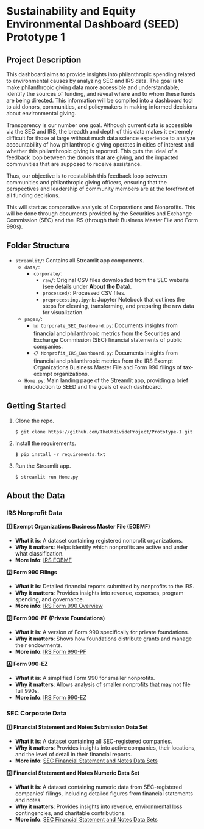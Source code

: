 # Sustainability and Equity Environmental Dashboard (SEED) Prototype 1

## Project Description
This dashboard aims to provide insights into philanthropic spending related to environmental causes by analyzing SEC and IRS data. The goal is to make philanthropic giving data more accessible and understandable, identify the sources of funding, and reveal where and to whom these funds are being directed. This information will be compiled into a dashboard tool to aid donors, communities, and policymakers in making informed decisions about environmental giving.

Transparency is our number one goal. Although current data is accessible via the SEC and IRS, the breadth and depth of this data makes it extremely difficult for those at large without much data science experience to analyze accountability of how philanthropic giving operates in cities of interest and whether this philanthropic giving is reported. This guts the ideal of a feedback loop between the donors that are giving, and the impacted communities that are supposed to receive assistance.

Thus, our objective is to reestablish this feedback loop between communities and philanthropic giving officers, ensuring that the perspectives and leadership of community members are at the forefront of all funding decisions.

This will start as comparative analysis of Corporations and Nonprofits. This will be done through documents provided by the Securities and Exchange Commission (SEC) and the IRS (through their Business Master File and Form 990s).

## Folder Structure
- `streamlit/`: Contains all Streamlit app components.
  - `data/`: 
    - `corporate/`:  
      - `raw/`: Original CSV files downloaded from the SEC website (see details under **About the Data**).  
      - `processed/`: Processed CSV files.  
      - `preprocessing.ipynb`: Jupyter Notebook that outlines the steps for cleaning, transforming, and preparing the raw data for visualization.  
  - `pages/`:  
    - `📊 Corporate_SEC_Dashboard.py`: Documents insights from financial and philanthropic metrics from the Securities and Exchange Commission (SEC) financial statements of public companies.  
    - `📋 Nonprofit_IRS_Dashboard.py`: Documents insights from financial and philanthropic metrics from the IRS Exempt Organizations Business Master File and Form 990 filings of tax-exempt organizations.  
  - `Home.py`: Main landing page of the Streamlit app, providing a brief introduction to SEED and the goals of each dashboard.
 
## Getting Started
1. Clone the repo.

   ```
   $ git clone https://github.com/TheUndivideProject/Prototype-1.git
   ```

2. Install the requirements.

   ```
   $ pip install -r requirements.txt
   ```
3. Run the Streamlit app.
    ```
   $ streamlit run Home.py
   ```
## About the Data  

### IRS Nonprofit Data  

**1️⃣ Exempt Organizations Business Master File (EOBMF)**  
- **What it is**: A dataset containing registered nonprofit organizations.  
- **Why it matters**: Helps identify which nonprofits are active and under what classification.  
- **More info**: [IRS EOBMF](https://www.irs.gov/charities-non-profits/exempt-organizations-business-master-file-extract-eo-bmf)

**2️⃣ Form 990 Filings**  
- **What it is**: Detailed financial reports submitted by nonprofits to the IRS.  
- **Why it matters**: Provides insights into revenue, expenses, program spending, and governance.  
- **More info**: [IRS Form 990 Overview](https://www.irs.gov/forms-pubs/about-form-990)

**3️⃣ Form 990-PF (Private Foundations)**  
- **What it is**: A version of Form 990 specifically for private foundations.  
- **Why it matters**: Shows how foundations distribute grants and manage their endowments.  
- **More info**: [IRS Form 990-PF](https://www.irs.gov/forms-pubs/about-form-990-pf)

**4️⃣ Form 990-EZ**  
- **What it is**: A simplified Form 990 for smaller nonprofits.  
- **Why it matters**: Allows analysis of smaller nonprofits that may not file full 990s.  
- **More info**: [IRS Form 990-EZ](https://www.irs.gov/forms-pubs/about-form-990-ez)

### SEC Corporate Data  

**1️⃣ Financial Statement and Notes Submission Data Set**  
- **What it is**: A dataset containing all SEC-registered companies.  
- **Why it matters**: Provides insights into active companies, their locations, and the level of detail in their financial reports.  
- **More info**: [SEC Financial Statement and Notes Data Sets](https://www.sec.gov/data-research/sec-markets-data/financial-statement-notes-data-sets)

**2️⃣ Financial Statement and Notes Numeric Data Set**  
- **What it is**: A dataset containing numeric data from SEC-registered companies' filings, including detailed figures from financial statements and notes.  
- **Why it matters**: Provides insights into revenue, environmental loss contingencies, and charitable contributions.  
- **More info**: [SEC Financial Statement and Notes Data Sets](https://www.sec.gov/data-research/sec-markets-data/financial-statement-notes-data-sets)

